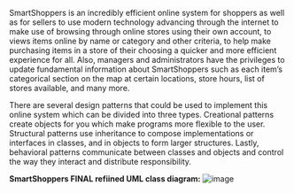   SmartShoppers is an incredibly efficient online system for shoppers as well as for sellers to use modern technology advancing through the internet to make use of browsing through online stores using their own account, to views items online by name or category and other criteria, to help make purchasing items in a store of their choosing a quicker and more efficient experience for all. Also, managers and administrators have the privileges to update fundamental information about SmartShoppers such as each item’s categorical section on the map at certain locations, store hours, list of stores available, and many more.
		

  There are several design patterns that could be used to implement this online system which can be divided into three types. Creational patterns create objects for you which make programs more flexible to the user. Structural patterns use inheritance to compose implementations or interfaces in classes, and in objects to form larger structures. Lastly, behavioral patterns communicate between classes and objects and control the way they interact and distribute responsibility. 

  **SmartShoppers FINAL refiined UML class diagram:**
![image](https://github.com/samson-ashna/SmartShoppers/assets/46391817/974b98fc-6bec-44e1-92e8-7045b09312d1)

